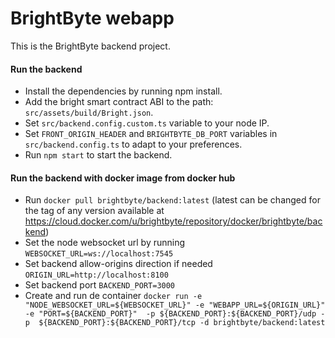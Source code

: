 # BrightByte webapp
This is the BrightByte backend project.

 #### Run the backend

- Install the dependencies by running npm install.
- Add the bright smart contract ABI to the path: `src/assets/build/Bright.json`.
- Set `src/backend.config.custom.ts` variable to your node IP.
- Set `FRONT_ORIGIN_HEADER` and `BRIGHTBYTE_DB_PORT` variables in `src/backend.config.ts` to adapt to your preferences.
- Run `npm start` to start the backend.

 #### Run the backend with docker image from docker hub

- Run `docker pull brightbyte/backend:latest` (latest can be changed for the tag of any version available at https://cloud.docker.com/u/brightbyte/repository/docker/brightbyte/backend)
- Set the node websocket url by running `WEBSOCKET_URL=ws://localhost:7545`
- Set backend allow-origins direction if needed `ORIGIN_URL=http://localhost:8100`
- Set backend port `BACKEND_PORT=3000`
- Create and run de container `docker run -e "NODE_WEBSOCKET_URL=${WEBSOCKET_URL}" -e "WEBAPP_URL=${ORIGIN_URL}"  -e "PORT=${BACKEND_PORT}"  -p ${BACKEND_PORT}:${BACKEND_PORT}/udp -p  ${BACKEND_PORT}:${BACKEND_PORT}/tcp -d brightbyte/backend:latest`

